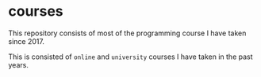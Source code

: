 # courses

This repository consists of most of the programming course I have taken since 2017.

This is consisted of `online` and `university` courses I have taken in the past years.
